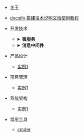 - [关于](README.md)
- [docsify 搭建技术说明文档使用教程](docsify.md)

- 开发技术
    - <details><summary><b>微服务</b></summary>
      <p>

        - [实例1](README.md)
        - [实例2](README.md)
        - [实例3](README.md)
        - [实例4](README.md)
        - [实例5](README.md)
        - <details><summary><b>三级目录</b></summary>
          <p>

            - [实例1](README.md)
            - [实例2](README.md)
            - [实例3](README.md)
            - [实例4](README.md)
            - [实例5](README.md)

          </p>
          </details>

      </p>
      </details>
      
    - <details><summary><b>消息中间件</b></summary>
      <p>

        - [实例1](README.md)
        - [实例2](README.md)
        - [实例3](README.md)
        - [实例4](README.md)
        - [实例5](README.md)
        - <details><summary><b>三级目录</b></summary>
          <p>

            - [实例1](README.md)
            - [实例2](README.md)
            - [实例3](README.md)
            - [实例4](README.md)
            - [实例5](README.md)

          </p>
          </details>

      </p>
      </details>

* 产品设计
    - [实例1](README.md)
    
* 项目管理
  - [实例1](README.md)
  
* 系统架构
  - [实例1](README.md)
  
* 常用工具
  - [cmder](cmder.md)

